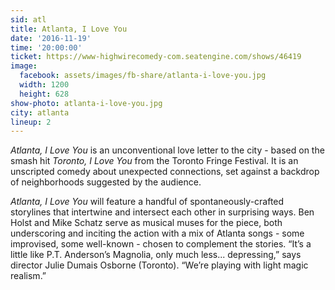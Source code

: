 ```yaml
---
sid: atl
title: Atlanta, I Love You
date: '2016-11-19'
time: '20:00:00'
ticket: https://www-highwirecomedy-com.seatengine.com/shows/46419
image:
  facebook: assets/images/fb-share/atlanta-i-love-you.jpg
  width: 1200
  height: 628
show-photo: atlanta-i-love-you.jpg
city: atlanta
lineup: 2
---
```

*Atlanta, I Love You* is an unconventional love letter to the city - based on the smash hit *Toronto, I Love You* from the Toronto Fringe Festival. It is an unscripted comedy about unexpected connections, set against a backdrop of neighborhoods suggested by the audience.

*Atlanta, I Love You* will feature a handful of spontaneously-crafted storylines that intertwine and intersect each other in surprising ways. Ben Holst and Mike Schatz serve as musical muses for the piece, both underscoring and inciting the action with a mix of Atlanta songs - some improvised, some well-known - chosen to complement the stories.  “It’s a little like P.T. Anderson’s Magnolia, only much less... depressing,” says director Julie Dumais Osborne (Toronto). “We’re playing with light magic realism.”
